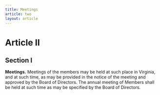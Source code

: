 ```yaml
---
title: Meetings
article: two
layout: article
---
```

# Article II
## Section I

**Meetings.** Meetings of the members may be held at such place in Virginia, and at such time, as may be provided in the notice of the meeting and approved by the Board of Directors. The annual meeting of Members shall be held at such time as may be specified by the Board of Directors.